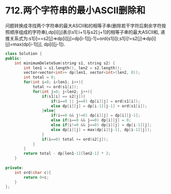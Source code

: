 # 712.两个字符串的最小ASCII删除和

问题转换成寻找两个字符串的最大ASCII和的相等子串(删除若干字符后剩余字符按照顺序组成的字符串),dp[i][j]表示s1[:i+1]与s2[:j+1]的相等子串的最大ASCII和,
递推关系式为:s1[i]==s2[j]=>dp[i][j]=dp[i-1][j-1]+ord(s1[i]);s1[i]!=s2[j]=>dp[i][j]=max(dp[i-1][j], dp[i][j-1]).

```cpp
class Solution {
public:
    int minimumDeleteSum(string s1, string s2) {
        int len1 = s1.length(), len2 = s2.length();
        vector<vector<int>> dp(len1, vector<int>(len2, 0));
        int total = 0;
        for(int i=0; i<len1; i++){
            total += ord(s1[i]);
            for(int j=0; j<len2; j++){
                if(s1[i] == s2[j]){
                    if(i==0 || j==0) dp[i][j] = ord(s1[i]);
                    else dp[i][j] = dp[i-1][j-1] + ord(s1[i]);
                }else{
                    if(i==0 && j!=0) dp[i][j] = dp[i][j-1];
                    else if(i==0 && j==0) dp[i][j] = 0;
                    else if(i!=0 && j==0) dp[i][j] = dp[i-1][j];
                    else dp[i][j] = max(dp[i][j-1], dp[i-1][j]);
                }
                if(i==0) total += ord(s2[j]);
            }
        }
        return total - dp[len1-1][len2-1] * 2;
    }
    
private:
    int ord(char c){
        return 0+c;
    }
};
```
